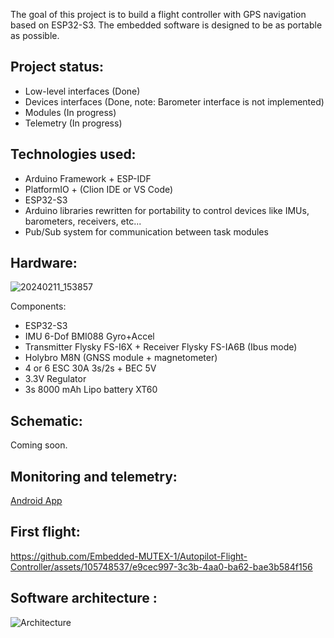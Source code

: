 The goal of this project is to build a flight controller with GPS navigation based on ESP32-S3. The embedded software is designed to be as portable as possible.

## Project status:
- Low-level interfaces (Done)
- Devices interfaces (Done, note: Barometer interface is not implemented)
- Modules (In progress)
- Telemetry (In progress)

## Technologies used:
- Arduino Framework + ESP-IDF
- PlatformIO + (Clion IDE or VS Code)
- ESP32-S3
- Arduino libraries rewritten for portability to control devices like IMUs, barometers, receivers, etc...
- Pub/Sub system for communication between task modules

## Hardware:
![20240211_153857](https://github.com/lenny1411/Autopilot-Flight-Controller/assets/105748537/35af56b6-37de-48b7-aed2-a2a18e67e7e1)

Components:
- ESP32-S3
- IMU 6-Dof BMI088 Gyro+Accel
- Transmitter Flysky FS-I6X + Receiver Flysky FS-IA6B (Ibus mode)
- Holybro M8N (GNSS module + magnetometer)
- 4 or 6 ESC 30A 3s/2s + BEC 5V
- 3.3V Regulator
- 3s 8000 mAh Lipo battery XT60
## Schematic:
Coming soon.

## Monitoring and telemetry:
[Android App](https://github.com/Embedded-MUTEX-1/DroneMonitoringApp)

## First flight:
https://github.com/Embedded-MUTEX-1/Autopilot-Flight-Controller/assets/105748537/e9cec997-3c3b-4aa0-ba62-bae3b584f156

## Software architecture :
![Architecture](https://github.com/lenny1411/Autopilot-Flight-Controller/assets/105748537/7f271d01-1ac2-45c5-8e4c-3a17ef811279)

